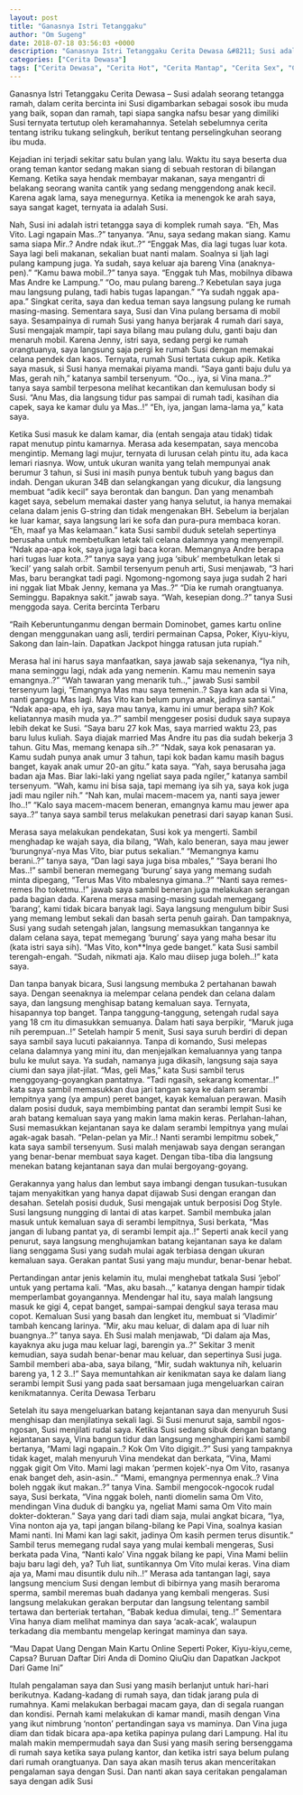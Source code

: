 ```yaml
---
layout: post
title: "Ganasnya Istri Tetanggaku"
author: "Om Sugeng"
date: 2018-07-18 03:56:03 +0000
description: "Ganasnya Istri Tetanggaku Cerita Dewasa &#8211; Susi adalah seorang tetangga ramah, dalam cerita bercinta ini Susi digambarkan sebagai sosok ibu muda yang baik, sopan dan ramah, tapi siapa sangka nafs..."
categories: ["Cerita Dewasa"]
tags: ["Cerita Dewasa", "Cerita Hot", "Cerita Mantap", "Cerita Sex", "Cinta Hanya Nafsu", "Cinta Terlarang"]
---
```


Ganasnya Istri Tetanggaku
Cerita Dewasa &#8211; Susi adalah seorang tetangga ramah, dalam cerita bercinta ini Susi digambarkan sebagai sosok ibu muda yang baik, sopan dan ramah, tapi siapa sangka nafsu besar yang dimiliki Susi ternyata tertutup oleh keramahannya. Setelah sebelumnya cerita tentang istriku tukang selingkuh, berikut tentang perselingkuhan seorang ibu muda.

Kejadian ini terjadi sekitar satu bulan yang lalu. Waktu itu saya beserta dua orang teman kantor sedang makan siang di sebuah restoran di bilangan Kemang. Ketika saya hendak membayar makanan, saya mengantri di belakang seorang wanita cantik yang sedang menggendong anak kecil. Karena agak lama, saya menegurnya. Ketika ia menengok ke arah saya, saya sangat kaget, ternyata ia adalah Susi.

Nah, Susi ini adalah istri tetangga saya di komplek rumah saya. “Eh, Mas Vito. Lagi ngapain Mas..?” tanyanya. “Anu, saya sedang makan siang. Kamu sama siapa Mir..? Andre ndak ikut..?” “Enggak Mas, dia lagi tugas luar kota. Saya lagi beli makanan, sekalian buat nanti malam. Soalnya si Ijah lagi pulang kampung juga. Ya sudah, saya keluar aja bareng Vina (anaknya-pen).” “Kamu bawa mobil..?” tanya saya. “Enggak tuh Mas, mobilnya dibawa Mas Andre ke Lampung.” “Oo, mau pulang bareng..? Kebetulan saya juga mau langsung pulang, tadi habis tugas lapangan.” “Ya sudah nggak apa-apa.” Singkat cerita, saya dan kedua teman saya langsung pulang ke rumah masing-masing. Sementara saya, Susi dan Vina pulang bersama di mobil saya. Sesampainya di rumah Susi yang hanya berjarak 4 rumah dari saya, Susi mengajak mampir, tapi saya bilang mau pulang dulu, ganti baju dan menaruh mobil. Karena Jenny, istri saya, sedang pergi ke rumah orangtuanya, saya langsung saja pergi ke rumah Susi dengan memakai celana pendek dan kaos. Ternyata, rumah Susi tertata cukup apik. Ketika saya masuk, si Susi hanya memakai piyama mandi. “Saya ganti baju dulu ya Mas, gerah nih,” katanya sambil tersenyum. “Oo.., iya, si Vina mana..?” tanya saya sambil terpesona melihat kecantikan dan kemulusan body si Susi. “Anu Mas, dia langsung tidur pas sampai di rumah tadi, kasihan dia capek, saya ke kamar dulu ya Mas..!” “Eh, iya, jangan lama-lama ya,” kata saya.

Ketika Susi masuk ke dalam kamar, dia (entah sengaja atau tidak) tidak rapat menutup pintu kamarnya. Merasa ada kesempatan, saya mencoba mengintip. Memang lagi mujur, ternyata di lurusan celah pintu itu, ada kaca lemari riasnya. Wow, untuk ukuran wanita yang telah mempunyai anak berumur 3 tahun, si Susi ini masih punya bentuk tubuh yang bagus dan indah. Dengan ukuran 34B dan selangkangan yang dicukur, dia langsung membuat “adik kecil” saya berontak dan bangun. Dan yang menambah kaget saya, sebelum memakai daster yang hanya selutut, ia hanya memakai celana dalam jenis G-string dan tidak mengenakan BH. Sebelum ia berjalan ke luar kamar, saya langsung lari ke sofa dan pura-pura membaca koran. “Eh, maaf ya Mas kelamaan.” kata Susi sambil duduk setelah sepertinya berusaha untuk membetulkan letak tali celana dalamnya yang menyempil. “Ndak apa-apa kok, saya juga lagi baca koran. Memangnya Andre berapa hari tugas luar kota..?” tanya saya yang juga ‘sibuk’ membetulkan letak si ‘kecil’ yang salah orbit. Sambil tersenyum penuh arti, Susi menjawab, “3 hari Mas, baru berangkat tadi pagi. Ngomong-ngomong saya juga sudah 2 hari ini nggak liat Mbak Jenny, kemana ya Mas..?” “Dia ke rumah orangtuanya. Seminggu. Bapaknya sakit.” jawab saya. “Wah, kesepian dong..?” tanya Susi menggoda saya. Cerita bercinta Terbaru

“Raih Keberuntunganmu dengan bermain Dominobet, games kartu online dengan menggunakan uang asli, terdiri permainan Capsa, Poker, Kiyu-kiyu, Sakong dan lain-lain. Dapatkan Jackpot hingga ratusan juta rupiah.”

Merasa hal ini harus saya manfaatkan, saya jawab saja sekenanya, “Iya nih, mana seminggu lagi, ndak ada yang nemenin. Kamu mau nemenin saya emangnya..?” “Wah tawaran yang menarik tuh..,” jawab Susi sambil tersenyum lagi, “Emangnya Mas mau saya temenin..? Saya kan ada si Vina, nanti ganggu Mas lagi. Mas Vito kan belum punya anak, jadinya santai.” “Ndak apa-apa, eh iya, saya mau tanya, kamu ini umur berapa sih? Kok keliatannya masih muda ya..?” sambil menggeser posisi duduk saya supaya lebih dekat ke Susi. “Saya baru 27 kok Mas, saya married waktu 23, pas baru lulus kuliah. Saya diajak married Mas Andre itu pas dia sudah bekerja 3 tahun. Gitu Mas, memang kenapa sih..?” “Ndak, saya kok penasaran ya. Kamu sudah punya anak umur 3 tahun, tapi kok badan kamu masih bagus banget, kayak anak umur 20-an gitu.” kata saya. “Yah, saya berusaha jaga badan aja Mas. Biar laki-laki yang ngeliat saya pada ngiler,” katanya sambil tersenyum. “Wah, kamu ini bisa saja, tapi memang iya sih ya, saya kok juga jadi mau ngiler nih.” “Nah kan, mulai macem-macem ya, nanti saya jewer lho..!” “Kalo saya macem-macem beneran, emangnya kamu mau jewer apa saya..?” tanya saya sambil terus melakukan penetrasi dari sayap kanan Susi.

Merasa saya melakukan pendekatan, Susi kok ya mengerti. Sambil menghadap ke wajah saya, dia bilang, “Wah, kalo beneran, saya mau jewer ‘burungnya’-nya Mas Vito, biar putus sekalian.” “Memangnya kamu berani..?” tanya saya, “Dan lagi saya juga bisa mbales,” “Saya berani lho Mas..!” sambil beneran memegang ‘burung’ saya yang memang sudah minta dipegang, “Terus Mas Vito mbalesnya gimana..?” “Nanti saya remes-remes lho toketmu..!” jawab saya sambil beneran juga melakukan serangan pada bagian dada. Karena merasa masing-masing sudah memegang ‘barang’, kami tidak bicara banyak lagi. Saya langsung mengulum bibir Susi yang memang lembut sekali dan basah serta penuh gairah. Dan tampaknya, Susi yang sudah setengah jalan, langsung memasukkan tangannya ke dalam celana saya, tepat memegang ‘burung’ saya yang maha besar itu (kata istri saya sih). “Mas Vito, kon**lnya gede banget.” kata Susi sambil terengah-engah. “Sudah, nikmati aja. Kalo mau diisep juga boleh..!” kata saya.

Dan tanpa banyak bicara, Susi langsung membuka 2 pertahanan bawah saya. Dengan seenaknya ia melempar celana pendek dan celana dalam saya, dan langsung menghisap batang kemaluan saya. Ternyata, hisapannya top banget. Tanpa tanggung-tanggung, setengah rudal saya yang 18 cm itu dimasukkan semuanya. Dalam hati saya berpikir, “Maruk juga nih perempuan..!” Setelah hampir 5 menit, Susi saya suruh berdiri di depan saya sambil saya lucuti pakaiannya. Tanpa di komando, Susi melepas celana dalamnya yang mini itu, dan menjejalkan kemaluannya yang tanpa bulu ke mulut saya. Ya sudah, namanya juga dikasih, langsung saja saya ciumi dan saya jilat-jilat. “Mas, geli Mas,” kata Susi sambil terus menggoyang-goyangkan pantatnya. “Tadi ngasih, sekarang komentar..!” kata saya sambil memasukkan dua jari tangan saya ke dalam serambi lempitnya yang (ya ampun) peret banget, kayak kemaluan perawan. Masih dalam posisi duduk, saya membimbing pantat dan serambi lempit Susi ke arah batang kemaluan saya yang makin lama makin keras. Perlahan-lahan, Susi memasukkan kejantanan saya ke dalam serambi lempitnya yang mulai agak-agak basah. “Pelan-pelan ya Mir..! Nanti serambi lempitmu sobek,” kata saya sambil tersenyum. Susi malah menjawab saya dengan serangan yang benar-benar membuat saya kaget. Dengan tiba-tiba dia langsung menekan batang kejantanan saya dan mulai bergoyang-goyang.

Gerakannya yang halus dan lembut saya imbangi dengan tusukan-tusukan tajam menyakitkan yang hanya dapat dijawab Susi dengan erangan dan desahan. Setelah posisi duduk, Susi mengajak untuk berposisi Dog Style. Susi langsung nungging di lantai di atas karpet. Sambil membuka jalan masuk untuk kemaluan saya di serambi lempitnya, Susi berkata, “Mas jangan di lubang pantat ya, di serambi lempit aja..!” Seperti anak kecil yang penurut, saya langsung menghujamkan batang kejantanan saya ke dalam liang senggama Susi yang sudah mulai agak terbiasa dengan ukuran kemaluan saya. Gerakan pantat Susi yang maju mundur, benar-benar hebat.

Pertandingan antar jenis kelamin itu, mulai menghebat tatkala Susi ‘jebol’ untuk yang pertama kali. “Mas, aku basah..,” katanya dengan hampir tidak memperlambat goyangannya. Mendengar hal itu, saya malah langsung masuk ke gigi 4, cepat banget, sampai-sampai dengkul saya terasa mau copot. Kemaluan Susi yang basah dan lengket itu, membuat si ‘Vladimir’ tambah kencang larinya. “Mir, aku mau keluar, di dalam apa di luar nih buangnya..?” tanya saya. Eh Susi malah menjawab, “Di dalam aja Mas, kayaknya aku juga mau keluar lagi, barengin ya..?” Sekitar 3 menit kemudian, saya sudah benar-benar mau keluar, dan sepertinya Susi juga. Sambil memberi aba-aba, saya bilang, “Mir, sudah waktunya nih, keluarin bareng ya, 1 2 3..!” Saya memuntahkan air kenikmatan saya ke dalam liang serambi lempit Susi yang pada saat bersamaan juga mengeluarkan cairan kenikmatannya. Cerita Dewasa Terbaru

Setelah itu saya mengeluarkan batang kejantanan saya dan menyuruh Susi menghisap dan menjilatinya sekali lagi. Si Susi menurut saja, sambil ngos-ngosan, Susi menjilati rudal saya. Ketika Susi sedang sibuk dengan batang kejantanan saya, Vina bangun tidur dan langsung menghampiri kami sambil bertanya, “Mami lagi ngapain..? Kok Om Vito digigit..?” Susi yang tampaknya tidak kaget, malah menyuruh Vina mendekat dan berkata, “Vina, Mami nggak gigit Om Vito. Mami lagi makan ‘permen kojek’-nya Om Vito, rasanya enak banget deh, asin-asin..” “Mami, emangnya permennya enak..? Vina boleh nggak ikut makan..?” tanya Vina. Sambil mengocok-ngocok rudal saya, Susi berkata, “Vina nggak boleh, nanti diomelin sama Om Vito, mendingan Vina duduk di bangku ya, ngeliat Mami sama Om Vito main dokter-dokteran.” Saya yang dari tadi diam saja, mulai angkat bicara, “Iya, Vina nonton aja ya, tapi jangan bilang-bilang ke Papi Vina, soalnya kasian Mami nanti. Ini Mami kan lagi sakit, jadinya Om kasih permen terus disuntik.” Sambil terus memegang rudal saya yang mulai kembali mengeras, Susi berkata pada Vina, “Nanti kalo’ Vina nggak bilang ke papi, Vina Mami beliin baju baru lagi deh, ya? Tuh liat, suntikannya Om Vito mulai keras. Vina diam aja ya, Mami mau disuntik dulu nih..!” Merasa ada tantangan lagi, saya langsung mencium Susi dengan lembut di bibirnya yang masih beraroma sperma, sambil meremas buah dadanya yang kembali mengeras. Susi langsung melakukan gerakan berputar dan langsung telentang sambil tertawa dan berteriak tertahan, “Babak kedua dimulai, teng..!” Sementara Vina hanya diam melihat maminya dan saya ‘acak-acak’, walaupun terkadang dia membantu mengelap keringat maminya dan saya.

&#8220;Mau Dapat Uang Dengan Main Kartu Online Seperti Poker, Kiyu-kiyu,ceme, Capsa? Buruan Daftar Diri Anda di Domino QiuQiu dan Dapatkan Jackpot Dari Game Ini&#8221;

Itulah pengalaman saya dan Susi yang masih berlanjut untuk hari-hari berikutnya. Kadang-kadang di rumah saya, dan tidak jarang pula di rumahnya. Kami melakukan berbagai macam gaya, dan di segala ruangan dan kondisi. Pernah kami melakukan di kamar mandi, masih dengan Vina yang ikut nimbrung ‘nonton’ pertandingan saya vs maminya. Dan Vina juga diam dan tidak bicara apa-apa ketika papinya pulang dari Lampung. Hal itu malah makin mempermudah saya dan Susi yang masih sering bersenggama di rumah saya ketika saya pulang kantor, dan ketika istri saya belum pulang dari rumah orangtuanya. Dan saya akan masih terus akan menceritakan pengalaman saya dengan Susi. Dan nanti akan saya ceritakan pengalaman saya dengan adik Susi